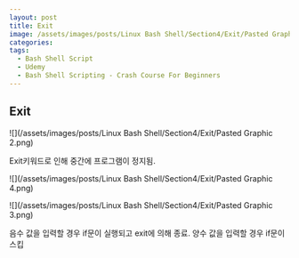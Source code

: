 ```yaml
---
layout: post
title: Exit
image: /assets/images/posts/Linux Bash Shell/Section4/Exit/Pasted Graphic 2.png
categories:
tags:
  - Bash Shell Script
  - Udemy
  - Bash Shell Scripting - Crash Course For Beginners
---
```


## Exit

![](/assets/images/posts/Linux Bash Shell/Section4/Exit/Pasted Graphic 2.png)

Exit키워드로 인해 중간에 프로그램이 정지됨.



![](/assets/images/posts/Linux Bash Shell/Section4/Exit/Pasted Graphic 4.png)

![](/assets/images/posts/Linux Bash Shell/Section4/Exit/Pasted Graphic 3.png)

음수 값을 입력할 경우 if문이 실행되고 exit에 의해 종료.
양수 값을 입력할 경우 if문이 스킵


